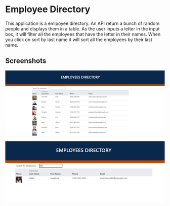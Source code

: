 # Employee Directory 

This application is a emlpoyee directory. An API return a bunch of random people and displays them in a table. As the user inputs a letter in the input box, it will filter all the employees that have the letter in their names. When you click on sort by last name it will sort all the employees by their last name.

## Screenshots
![](images/Directory.png)


![](images/Filtered.png)

